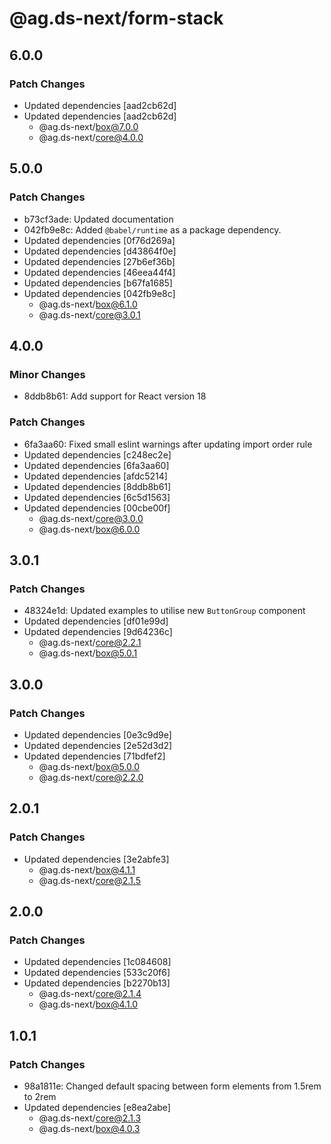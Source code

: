 # @ag.ds-next/form-stack

## 6.0.0

### Patch Changes

- Updated dependencies [aad2cb62d]
- Updated dependencies [aad2cb62d]
  - @ag.ds-next/box@7.0.0
  - @ag.ds-next/core@4.0.0

## 5.0.0

### Patch Changes

- b73cf3ade: Updated documentation
- 042fb9e8c: Added `@babel/runtime` as a package dependency.
- Updated dependencies [0f76d269a]
- Updated dependencies [d43864f0e]
- Updated dependencies [27b6ef36b]
- Updated dependencies [46eea44f4]
- Updated dependencies [b67fa1685]
- Updated dependencies [042fb9e8c]
  - @ag.ds-next/box@6.1.0
  - @ag.ds-next/core@3.0.1

## 4.0.0

### Minor Changes

- 8ddb8b61: Add support for React version 18

### Patch Changes

- 6fa3aa60: Fixed small eslint warnings after updating import order rule
- Updated dependencies [c248ec2e]
- Updated dependencies [6fa3aa60]
- Updated dependencies [afdc5214]
- Updated dependencies [8ddb8b61]
- Updated dependencies [6c5d1563]
- Updated dependencies [00cbe00f]
  - @ag.ds-next/core@3.0.0
  - @ag.ds-next/box@6.0.0

## 3.0.1

### Patch Changes

- 48324e1d: Updated examples to utilise new `ButtonGroup` component
- Updated dependencies [df01e99d]
- Updated dependencies [9d64236c]
  - @ag.ds-next/core@2.2.1
  - @ag.ds-next/box@5.0.1

## 3.0.0

### Patch Changes

- Updated dependencies [0e3c9d9e]
- Updated dependencies [2e52d3d2]
- Updated dependencies [71bdfef2]
  - @ag.ds-next/box@5.0.0
  - @ag.ds-next/core@2.2.0

## 2.0.1

### Patch Changes

- Updated dependencies [3e2abfe3]
  - @ag.ds-next/box@4.1.1
  - @ag.ds-next/core@2.1.5

## 2.0.0

### Patch Changes

- Updated dependencies [1c084608]
- Updated dependencies [533c20f6]
- Updated dependencies [b2270b13]
  - @ag.ds-next/core@2.1.4
  - @ag.ds-next/box@4.1.0

## 1.0.1

### Patch Changes

- 98a1811e: Changed default spacing between form elements from 1.5rem to 2rem
- Updated dependencies [e8ea2abe]
  - @ag.ds-next/core@2.1.3
  - @ag.ds-next/box@4.0.3
